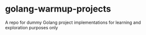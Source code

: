 # golang-warmup-projects
A repo for dummy Golang project implementations for learning and exploration purposes only
